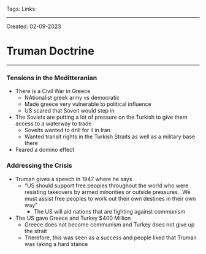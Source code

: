 Tags:
Links: 

---
Created: 02-09-2023
# Truman Doctrine
---
### Tensions in the Meditteranian
- There is a Civil War in Greece
	- NAtionalist greek army vs democratic
	- Made greece very vulnerable to political influence
	- US scared that Soveit would step in
- The Soviets are putting a lot of pressure on the Turkish to give them access to a waterway to trade
	- Soveits wanted to drill for il in Iran
	- Wanted transit rights in the Turkish Straits as well as a military base there
- Feared a domino effect

### Addressing the Crisis
- Truman gives a speech in 1947 where he says
	- “US should support free peoples throughout the world who were resisting takeovers by armed minorities or outside pressures…We must assist free peoples to work out their own destines in their own way”
		- The US will aid nations that are fighting against communism
- The US gave Greece and Turkey $400 Million
	- Greece does not become communism and Turkey does not give up the strait
	- Therefore, this was seen as a success and people liked that Truman was taking a hard stance